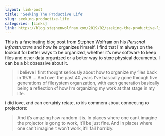 ```yaml
---
layout: link-post
title: 'Seeking The Productive Life'
slug: seeking-productive-life
categories: [Links]
link: https://blog.stephenwolfram.com/2019/02/seeking-the-productive-life-some-details-of-my-personal-infrastructure/
---
```


This is a fascinating blog post from Stephen Wolfram on his _Personal Infrastructure_ and how he organizes himself. I find that I'm always on the lookout for better ways to be organized, whether it's new software to keep files and other data organized or a better way to store physical documents. I can be a bit obsessive about it. 

> I believe I first thought seriously about how to organize my files back in 1978 ... And over the past 40 years I’ve basically gone through five generations of filesystem organization, with each generation basically being a reflection of how I’m organizing my work at that stage in my life.

I did love, and can certainly relate, to his comment about connecting to projectors:

> And it’s amazing how random it is. In places where one can’t imagine the projector is going to work, it’ll be just fine. And in places where one can’t imagine it won’t work, it’ll fail horribly.

